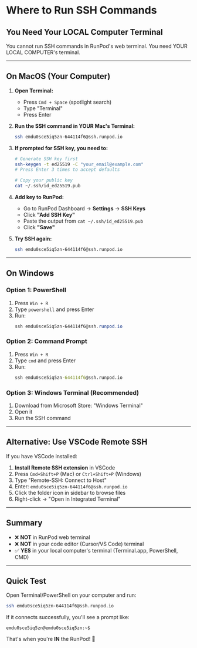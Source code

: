 # Where to Run SSH Commands

## You Need Your LOCAL Computer Terminal

You cannot run SSH commands in RunPod's web terminal. You need YOUR LOCAL COMPUTER's terminal.

---

## On MacOS (Your Computer)

1. **Open Terminal:**
   - Press `Cmd + Space` (spotlight search)
   - Type "Terminal"
   - Press Enter

2. **Run the SSH command in YOUR Mac's Terminal:**
   ```bash
   ssh emdu0sce5iq5zn-644114f6@ssh.runpod.io
   ```

3. **If prompted for SSH key, you need to:**
   ```bash
   # Generate SSH key first
   ssh-keygen -t ed25519 -C "your_email@example.com"
   # Press Enter 3 times to accept defaults
   
   # Copy your public key
   cat ~/.ssh/id_ed25519.pub
   ```

4. **Add key to RunPod:**
   - Go to RunPod Dashboard → **Settings** → **SSH Keys**
   - Click **"Add SSH Key"**
   - Paste the output from `cat ~/.ssh/id_ed25519.pub`
   - Click **"Save"**

5. **Try SSH again:**
   ```bash
   ssh emdu0sce5iq5zn-644114f6@ssh.runpod.io
   ```

---

## On Windows

### Option 1: PowerShell

1. Press `Win + R`
2. Type `powershell` and press Enter
3. Run:
   ```powershell
   ssh emdu0sce5iq5zn-644114f6@ssh.runpod.io
   ```

### Option 2: Command Prompt

1. Press `Win + R`
2. Type `cmd` and press Enter
3. Run:
   ```cmd
   ssh emdu0sce5iq5zn-644114f6@ssh.runpod.io
   ```

### Option 3: Windows Terminal (Recommended)

1. Download from Microsoft Store: "Windows Terminal"
2. Open it
3. Run the SSH command

---

## Alternative: Use VSCode Remote SSH

If you have VSCode installed:

1. **Install Remote SSH extension** in VSCode
2. Press `Cmd+Shift+P` (Mac) or `Ctrl+Shift+P` (Windows)
3. Type "Remote-SSH: Connect to Host"
4. Enter: `emdu0sce5iq5zn-644114f6@ssh.runpod.io`
5. Click the folder icon in sidebar to browse files
6. Right-click → "Open in Integrated Terminal"

---

## Summary

- ❌ **NOT** in RunPod web terminal
- ❌ **NOT** in your code editor (Cursor/VS Code) terminal
- ✅ **YES** in your local computer's terminal (Terminal.app, PowerShell, CMD)

---

## Quick Test

Open Terminal/PowerShell on your computer and run:

```bash
ssh emdu0sce5iq5zn-644114f6@ssh.runpod.io
```

If it connects successfully, you'll see a prompt like:

```
emdu0sce5iq5zn@emdu0sce5iq5zn:~$ 
```

That's when you're **IN** the RunPod! 🎉

